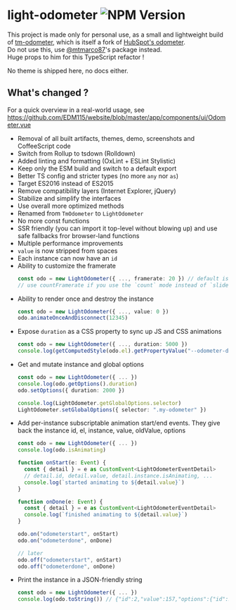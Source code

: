 # light-odometer ![NPM Version](https://img.shields.io/npm/v/light-odometer)

This project is made only for personal use, as a small and lightweight build of [tm-odometer](https://github.com/mtmarco87/tm-odometer), which is itself a fork of [HubSpot's odometer](https://github.com/HubSpot/odometer).  
Do not use this, use [@mtmarco87](https://github.com/mtmarco87)'s package instead.  
Huge props to him for this TypeScript refactor !

No theme is shipped here, no docs either.

## What's changed ?
For a quick overview in a real-world usage, see https://github.com/EDM115/website/blob/master/app/components/ui/Odometer.vue

- Removal of all built artifacts, themes, demo, screenshots and CoffeeScript code
- Switch from Rollup to tsdown (Rolldown)
- Added linting and formatting (OxLint + ESLint Stylistic)
- Keep only the ESM build and switch to a default export
- Better TS config and stricter types (no more `any` nor `as`)
- Target ES2016 instead of ES2015
- Remove compatibility layers (Internet Explorer, jQuery)
- Stabilize and simplify the interfaces
- Use overall more optimized methods
- Renamed from `TmOdometer` to `LightOdometer`
- No more const functions
- SSR friendly (you can import it top-level without blowing up) and use safe fallbacks fror browser-land functions
- Multiple performance improvements
- `value` is now stripped from spaces
- Each instance can now have an `id`
- Ability to customize the framerate
  ```ts
  const odo = new LightOdometer({ ..., framerate: 20 }) // default is 30, going above isn't recommended
  // use countFramerate if you use the `count` mode instead of `slide`
  ```
- Ability to render once and destroy the instance
  ```ts
  const odo = new LightOdometer({ ..., value: 0 })
  odo.animateOnceAndDisconnect(12345)
  ```
- Expose `duration` as a CSS property to sync up JS and CSS animations
  ```ts
  const odo = new LightOdometer({ ..., duration: 5000 })
  console.log(getComputedStyle(odo.el).getPropertyValue("--odometer-duration")) // "5000ms"
  ```
- Get and mutate instance and global options
  ```ts
  const odo = new LightOdometer({ ... })
  console.log(odo.getOptions().duration)
  odo.setOptions({ duration: 2000 })
  
  console.log(LightOdometer.getGlobalOptions.selector)
  LightOdometer.setGlobalOptions({ selector: ".my-odometer" })
  ```
- Add per-instance subscriptable animation start/end events. They give back the instance id, el, instance, value, oldValue, options
  ```ts
  const odo = new LightOdometer({ ... })
  console.log(odo.isAnimating)
  
  function onStart(e: Event) {
    const { detail } = e as CustomEvent<LightOdometerEventDetail>
    // detail.id, detail.value, detail.instance.isAnimating, ...
    console.log(`started animating to ${detail.value}`)
  }
  
  function onDone(e: Event) {
    const { detail } = e as CustomEvent<LightOdometerEventDetail>
    console.log(`finished animating to ${detail.value}`)
  }

  odo.on("odometerstart", onStart)
  odo.on("odometerdone", onDone)

  // later
  odo.off("odometerstart", onStart)
  odo.off("odometerdone", onDone)
  ```
- Print the instance in a JSON-friendly string
  ```ts
  const odo = new LightOdometer({ ... })
  console.log(odo.toString()) // {"id":2,"value":157,"options":{"id":2,"value":0,"animation":"slide","duration":8000,"format":"( ddd)","framerate":20},"globalOptions":{},"watchMutations":false,"transitionEndBound":true,"destroyed":false,"format":{"repeating":" ","precision":0},"isAnimating":false}
  ```
